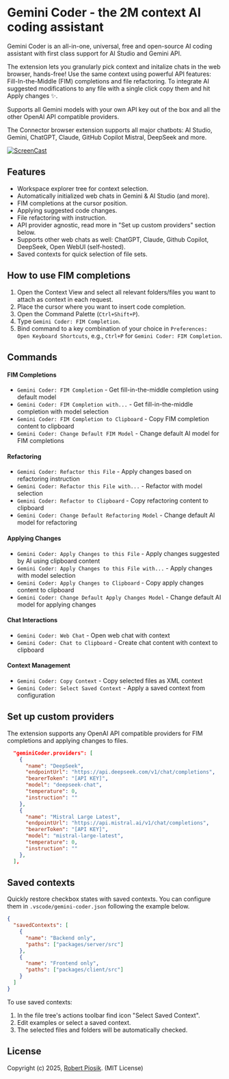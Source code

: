 # Gemini Coder - the 2M context AI coding assistant

Gemini Coder is an all-in-one, universal, free and open-source AI coding assistant with first class support for AI Studio and Gemini API.

The extension lets you granularly pick context and initalize chats in the web browser, hands-free! Use the same context using powerful API features: Fill-In-the-Middle (FIM) completions and file refactoring. To integrate AI suggested modifications to any file with a single click copy them and hit Apply changes ✨.

Supports all Gemini models with your own API key out of the box and all the other OpenAI API compatible providers.

The Connector browser extension supports all major chatbots: AI Studio, Gemini, ChatGPT, Claude, GitHub Copilot Mistral, DeepSeek and more.

[![ScreenCast](https://github.com/robertpiosik/gemini-coder/raw/HEAD/packages/vscode/resources/screencast.gif)]()

## Features

- Workspace explorer tree for context selection.
- Automatically initialized web chats in Gemini & AI Studio (and more).
- FIM completions at the cursor position.
- Applying suggested code changes.
- File refactoring with instruction.
- API provider agnostic, read more in "Set up custom providers" section below.
- Supports other web chats as well: ChatGPT, Claude, Github Copilot, DeepSeek, Open WebUI (self-hosted).
- Saved contexts for quick selection of file sets.

## How to use FIM completions

1.  Open the Context View and select all relevant folders/files you want to attach as context in each request.
2.  Place the cursor where you want to insert code completion.
3.  Open the Command Palette (`Ctrl+Shift+P`).
4.  Type `Gemini Coder: FIM Completion`.
5.  Bind command to a key combination of your choice in `Preferences: Open Keyboard Shortcuts`, e.g., `Ctrl+P` for `Gemini Coder: FIM Completion`.

## Commands

#### FIM Completions

- `Gemini Coder: FIM Completion` - Get fill-in-the-middle completion using default model
- `Gemini Coder: FIM Completion with...` - Get fill-in-the-middle completion with model selection
- `Gemini Coder: FIM Completion to Clipboard` - Copy FIM completion content to clipboard
- `Gemini Coder: Change Default FIM Model` - Change default AI model for FIM completions

#### Refactoring

- `Gemini Coder: Refactor this File` - Apply changes based on refactoring instruction
- `Gemini Coder: Refactor this File with...` - Refactor with model selection
- `Gemini Coder: Refactor to Clipboard` - Copy refactoring content to clipboard
- `Gemini Coder: Change Default Refactoring Model` - Change default AI model for refactoring

#### Applying Changes

- `Gemini Coder: Apply Changes to this File` - Apply changes suggested by AI using clipboard content
- `Gemini Coder: Apply Changes to this File with...` - Apply changes with model selection
- `Gemini Coder: Apply Changes to Clipboard` - Copy apply changes content to clipboard
- `Gemini Coder: Change Default Apply Changes Model` - Change default AI model for applying changes

#### Chat Interactions

- `Gemini Coder: Web Chat` - Open web chat with context
- `Gemini Coder: Chat to Clipboard` - Create chat content with context to clipboard

#### Context Management

- `Gemini Coder: Copy Context` - Copy selected files as XML context
- `Gemini Coder: Select Saved Context` - Apply a saved context from configuration

## Set up custom providers

The extension supports any OpenAI API compatible providers for FIM completions and applying changes to files.

```json
  "geminiCoder.providers": [
    {
      "name": "DeepSeek",
      "endpointUrl": "https://api.deepseek.com/v1/chat/completions",
      "bearerToken": "[API KEY]",
      "model": "deepseek-chat",
      "temperature": 0,
      "instruction": ""
    },
    {
      "name": "Mistral Large Latest",
      "endpointUrl": "https://api.mistral.ai/v1/chat/completions",
      "bearerToken": "[API KEY]",
      "model": "mistral-large-latest",
      "temperature": 0,
      "instruction": ""
    },
  ],
```

## Saved contexts

Quickly restore checkbox states with saved contexts. You can configure them in `.vscode/gemini-coder.json` following the example below.

```json
{
  "savedContexts": [
    {
      "name": "Backend only",
      "paths": ["packages/server/src"]
    },
    {
      "name": "Frontend only",
      "paths": ["packages/client/src"]
    }
  ]
}
```

To use saved contexts:

1. In the file tree's actions toolbar find icon "Select Saved Context".
2. Edit examples or select a saved context.
3. The selected files and folders will be automatically checked.

## License

Copyright (c) 2025, [Robert Piosik](https://buymeacoffee.com/robertpiosik). (MIT License)
